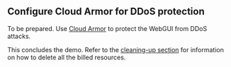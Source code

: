 ## Configure Cloud Armor for DDoS protection

To be prepared. Use [Cloud Armor](https://cloud.google.com/armor/) to protect the WebGUI from DDoS attacks.

This concludes the demo. Refer to the [cleaning-up section](./docs/cleaning.md) for information on how to delete all the billed resources.
